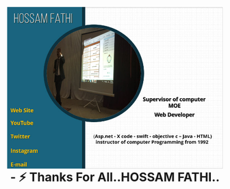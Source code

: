 

<img align="left" alt="codeSTACKr's Github Stats" src="https://github.com/Hossamfathi050/Git_Gj1/blob/master/hossamfathi2.jpg?raw=true" />
<br>
<center>
    <h1>
- ⚡ Thanks For All..HOSSAM  FATHI..
        </h1>
</center>